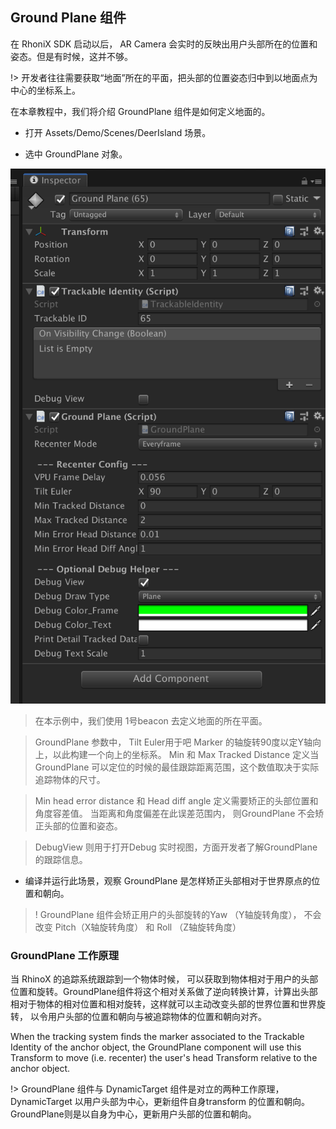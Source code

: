 ## Ground Plane 组件

在 RhoniX SDK 启动以后， AR Camera 会实时的反映出用户头部所在的位置和姿态。但是有时候，这并不够。

!> 开发者往往需要获取“地面”所在的平面，把头部的位置姿态归中到以地面点为中心的坐标系上。

在本章教程中，我们将介绍 GroundPlane 组件是如何定义地面的。


- 打开 Assets/Demo/Scenes/DeerIsland 场景。

- 选中 GroundPlane 对象。

![Logo](https://raw.githubusercontent.com/yinyuanqings/AIOSDK/gh-pages/img/GroundPlane-Inspector.png ':size=450X400')

> 在本示例中，我们使用 1号beacon 去定义地面的所在平面。

> GroundPlane 参数中， Tilt Euler用于吧 Marker 的轴旋转90度以定Y轴向上，以此构建一个向上的坐标系。
> Min 和 Max Tracked Distance 定义当GroundPlane 可以定位的时候的最佳跟踪距离范围，这个数值取决于实际追踪物体的尺寸。

> Min head error distance 和 Head diff angle 定义需要矫正的头部位置和角度容差值。 当距离和角度偏差在此误差范围内， 则GroundPlane 不会矫正头部的位置和姿态。

> DebugView 则用于打开Debug 实时视图，方面开发者了解GroundPlane 的跟踪信息。

- 编译并运行此场景，观察 GroundPlane 是怎样矫正头部相对于世界原点的位置和朝向。

>! GroundPlane 组件会矫正用户的头部旋转的Yaw （Y轴旋转角度）， 不会改变 Pitch（X轴旋转角度） 和 Roll （Z轴旋转角度）


### GroundPlane 工作原理

当 RhinoX 的追踪系统跟踪到一个物体时候， 可以获取到物体相对于用户的头部位置和旋转。GroundPlane组件将这个相对关系做了逆向转换计算，计算出头部相对于物体的相对位置和相对旋转，这样就可以主动改变头部的世界位置和世界旋转， 以令用户头部的位置和朝向与被追踪物体的位置和朝向对齐。

When the tracking system finds the marker associated to the Trackable Identity of the anchor object, the GroundPlane component will use this Transform to move (i.e. recenter) the user's head Transform relative to the anchor object.

!> GroundPlane 组件与 DynamicTarget 组件是对立的两种工作原理， DynamicTarget 以用户头部为中心，更新组件自身transform 的位置和朝向。
GroundPlane则是以自身为中心，更新用户头部的位置和朝向。
